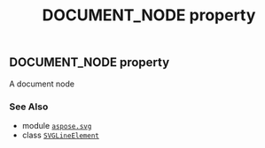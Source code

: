 ﻿---
title: DOCUMENT_NODE property
second_title: Aspose.SVG for Python via .NET API References
description: 
type: docs
weight: 520
url: /python-net/aspose.svg/svglineelement/document_node/
is_root: false
---

## DOCUMENT_NODE property


A document node

### See Also
* module [`aspose.svg`](../../)
* class [`SVGLineElement`](/svg/python-net/aspose.svg/svglineelement)
